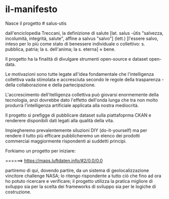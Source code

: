 # il-manifesto

Nasce il progetto # salus-utis 

dall'enciclopedia Treccani, la definizione di salute [lat. salus -ūtis "salvezza, incolumità, integrità, salute", affine a salvus "salvo"] (lett.) [l'essere salvo, inteso per lo più come stato di benessere individuale o collettivo: s. pubblica, patria; la s. dell'anima; la s. eterna] ≈ bene.

Il progetto ha la finalità di divulgare strumenti open-source e dataset open-data.

Le motivazioni sono tutte legate all'idea fondamentale che l'intelligenza collettiva vada stimolata e accresciuta secondo le regole della trasparenza - della collaborazione e della partecipazione.

L'accrescimento dell'itelligenza collettiva può giovarsi enormemente della tecnologia, anzi dovrebbe dato l'effetto dell'onda lunga che tra non molto produrrà l'intelligenza artificiale applicata alla nostra mediocrità.

Il progetto si prefigge di pubblicare dataset sulla piattafoprma CKAN e renderere disponibili dati legati alla qualità della vita.

Impiegheremo prevalentemente siluzioni DIY (do-it-yourself) ma per rendere il tutto più efficare pubblicheremo un elenco dei prodotti commerciai maggiormente rispondenti ai suddetti principi.

Forkiamo un progetto per iniziare:

======>  https://maps.luftdaten.info/#2/0.0/0.0

partiremo di qui, dovendo partire, da un sistema di geolocalizzazione vincitore challenge NASA; lo ritengo rispondente a tutto ciò che fino ad ora ho potuto ricercare e verificare; il progetto utilizza la pratica migliore di sviluppo sia per la scelta dei frameworks di sviluppo sia per le logiche di costruzione.

